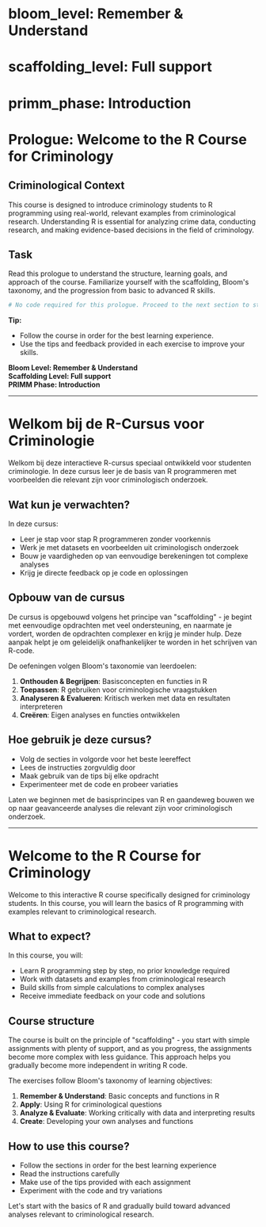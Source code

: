 # bloom_level: Remember & Understand
# scaffolding_level: Full support
# primm_phase: Introduction

# Prologue: Welcome to the R Course for Criminology

## Criminological Context
This course is designed to introduce criminology students to R programming using real-world, relevant examples from criminological research. Understanding R is essential for analyzing crime data, conducting research, and making evidence-based decisions in the field of criminology.

## Task
Read this prologue to understand the structure, learning goals, and approach of the course. Familiarize yourself with the scaffolding, Bloom's taxonomy, and the progression from basic to advanced R skills.

```R
# No code required for this prologue. Proceed to the next section to start coding in R.
```

**Tip:**
- Follow the course in order for the best learning experience.
- Use the tips and feedback provided in each exercise to improve your skills.

**Bloom Level: Remember & Understand**  
**Scaffolding Level: Full support**  
**PRIMM Phase: Introduction**

---

# Welkom bij de R-Cursus voor Criminologie

Welkom bij deze interactieve R-cursus speciaal ontwikkeld voor studenten criminologie. In deze cursus leer je de basis van R programmeren met voorbeelden die relevant zijn voor criminologisch onderzoek.

## Wat kun je verwachten?

In deze cursus:
- Leer je stap voor stap R programmeren zonder voorkennis
- Werk je met datasets en voorbeelden uit criminologisch onderzoek
- Bouw je vaardigheden op van eenvoudige berekeningen tot complexe analyses
- Krijg je directe feedback op je code en oplossingen

## Opbouw van de cursus

De cursus is opgebouwd volgens het principe van "scaffolding" - je begint met eenvoudige opdrachten met veel ondersteuning, en naarmate je vordert, worden de opdrachten complexer en krijg je minder hulp. Deze aanpak helpt je om geleidelijk onafhankelijker te worden in het schrijven van R-code.

De oefeningen volgen Bloom's taxonomie van leerdoelen:
1. **Onthouden & Begrijpen**: Basisconcepten en functies in R
2. **Toepassen**: R gebruiken voor criminologische vraagstukken
3. **Analyseren & Evalueren**: Kritisch werken met data en resultaten interpreteren
4. **Creëren**: Eigen analyses en functies ontwikkelen

## Hoe gebruik je deze cursus?

- Volg de secties in volgorde voor het beste leereffect
- Lees de instructies zorgvuldig door
- Maak gebruik van de tips bij elke opdracht
- Experimenteer met de code en probeer variaties

Laten we beginnen met de basisprincipes van R en gaandeweg bouwen we op naar geavanceerde analyses die relevant zijn voor criminologisch onderzoek.

---

# Welcome to the R Course for Criminology

Welcome to this interactive R course specifically designed for criminology students. In this course, you will learn the basics of R programming with examples relevant to criminological research.

## What to expect?

In this course, you will:
- Learn R programming step by step, no prior knowledge required
- Work with datasets and examples from criminological research
- Build skills from simple calculations to complex analyses
- Receive immediate feedback on your code and solutions

## Course structure

The course is built on the principle of "scaffolding" - you start with simple assignments with plenty of support, and as you progress, the assignments become more complex with less guidance. This approach helps you gradually become more independent in writing R code.

The exercises follow Bloom's taxonomy of learning objectives:
1. **Remember & Understand**: Basic concepts and functions in R
2. **Apply**: Using R for criminological questions
3. **Analyze & Evaluate**: Working critically with data and interpreting results
4. **Create**: Developing your own analyses and functions

## How to use this course?

- Follow the sections in order for the best learning experience
- Read the instructions carefully
- Make use of the tips provided with each assignment
- Experiment with the code and try variations

Let's start with the basics of R and gradually build toward advanced analyses relevant to criminological research.
